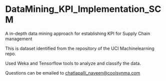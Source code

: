 # DataMining_KPI_Implementation_SCM
A in-depth data mining approach for establishing KPI for Supply Chain management

This is dataset identified from the repository of the UCI Machinelearning repo.

Used Weka and Tensorflow tools to analyze and classify the data.

Questions can be emailed to chatlapalli_naveen@coolsynma.com
